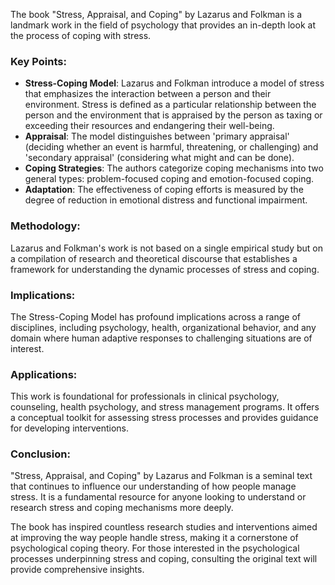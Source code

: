 The book "Stress, Appraisal, and Coping" by Lazarus and Folkman is a landmark work in the field of psychology that provides an in-depth look at the process of coping with stress.

### Key Points:
- **Stress-Coping Model**: Lazarus and Folkman introduce a model of stress that emphasizes the interaction between a person and their environment. Stress is defined as a particular relationship between the person and the environment that is appraised by the person as taxing or exceeding their resources and endangering their well-being.
- **Appraisal**: The model distinguishes between 'primary appraisal' (deciding whether an event is harmful, threatening, or challenging) and 'secondary appraisal' (considering what might and can be done).
- **Coping Strategies**: The authors categorize coping mechanisms into two general types: problem-focused coping and emotion-focused coping.
- **Adaptation**: The effectiveness of coping efforts is measured by the degree of reduction in emotional distress and functional impairment.

### Methodology:
Lazarus and Folkman's work is not based on a single empirical study but on a compilation of research and theoretical discourse that establishes a framework for understanding the dynamic processes of stress and coping.

### Implications:
The Stress-Coping Model has profound implications across a range of disciplines, including psychology, health, organizational behavior, and any domain where human adaptive responses to challenging situations are of interest.

### Applications:
This work is foundational for professionals in clinical psychology, counseling, health psychology, and stress management programs. It offers a conceptual toolkit for assessing stress processes and provides guidance for developing interventions.

### Conclusion:
"Stress, Appraisal, and Coping" by Lazarus and Folkman is a seminal text that continues to influence our understanding of how people manage stress. It is a fundamental resource for anyone looking to understand or research stress and coping mechanisms more deeply.

The book has inspired countless research studies and interventions aimed at improving the way people handle stress, making it a cornerstone of psychological coping theory. For those interested in the psychological processes underpinning stress and coping, consulting the original text will provide comprehensive insights.